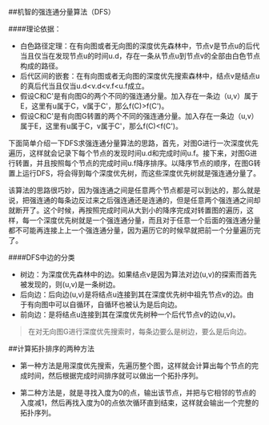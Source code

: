 ##机智的强连通分量算法（DFS）

####理论依据：
- 白色路径定理：在有向图或者无向图的深度优先森林中，节点v是节点u的后代当且仅当在发现节点u的时间u.d，存在一条从节点u到节点v的全部由白色节点构成的路径。
- 后代区间的嵌套：在有向图或者无向图的深度优先搜索森林中，结点v是结点u的真后代当且仅当u.d<v.d<v.f<u.f成立。
- 假设C和C'是有向图G的两个不同的强连通分量。加入存在一条边（u,v）属于E，这里有u属于C，v属于C'，那么f(C)>f(C')。
- 假设C和C'是有向图G转置的两个不同的强连通分量。加入存在一条边（u,v）属于E，这里有u属于C，v属于C'，那么f(C)<f(C')。

下面简单介绍一下DFS求强连通分量算法的思路，首先，对图G进行一次深度优先遍历，这样就会记录下每个节点的发现时间u.d和完成时间u.f。接下来，对图G进行转置，并且按照每个节点的完成时间u.f降序排序。以降序节点的顺序，在图G转置上运行DFS，将会得到每个深度优先树，而这些深度优先树就是强连通分量了。

该算法的思路很巧妙，因为强连通之间是任意两个节点都是可以到达的，那么就是说，把强连通的每条边反过来之后强连通还是连通的，但是任意两个强连通之间却就断开了。这个时候，再按照完成时间从大到小的降序完成对转置图的遍历，这样，每一个深度优先树就是一个强连通分量，而且对于任意一个后面的强连通分量都不可能再连接上上一个强连通分量，因为遍历它的时候早就把前一个分量遍历完了。

####DFS中边的分类
- 树边：为深度优先森林中的边。如果结点v是因为算法对边(u,v)的探索而首先被发现的，则(u,v)是一条树边。
- 后向边：后向边(u,v)是将结点u连接到其在深度优先树中祖先节点v的边。由于有向图中可以自循环，自循环也被认为是后向边。
- 前向边：是将结点u连接到其在深度优先树种一个后代节点v的边(u,v)。

>在对无向图G进行深度优先搜索时，每条边要么是树边，要么是后向边。


##计算拓扑排序的两种方法

- 第一种方法是用深度优先搜索，先遍历整个图，这样就会计算出每个节点的完成时间，然后根据完成时间排序就可以做出一个拓扑序列。

- 第二种方法是，就是寻找入度为0的点，输出该节点，并把与它相邻的节点的入度减1，然后再找入度为0的点依次循环直到结束，这样就会输出一个完整的拓扑序列。




